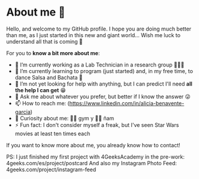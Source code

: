 # About me 👋

Hello, and welcome to my GitHub profile. I hope you are doing much better than me, as I just started in this new and giant world...
Wish me luck to understand all that is coming 😬

For you to **know a bit more about me**:

- 🔭 I’m currently working as a Lab Technician in a research group 🥼🦠🔬
- 🌱 I’m currently learning to program (just started) and, in my free time, to dance Salsa and Bachata 💃
- 🤔 I’m not yet looking for help with anything, but I can predict I'll need **all the help I can get** 😁
- 💬 Ask me about whatever you prefer, but better if I know the answer 😜
- 📫 How to reach me: (https://www.linkedin.com/in/alicia-benavente-garcia)
- 👀 Curiosity about me: 🏋️‍♀️ gym y 🧖‍♀️ ñam 
- ⚡ Fun fact: I don't consider myself a freak, but I've seen Star Wars movies at least ten times each

If you want to know more about me, you already know how to contact!

PS: I just finished my first project with 4GeeksAcademy in the pre-work: 4geeks.com/es/project/postcard 
    And also my Instagram Photo Feed: 4geeks.com/project/instagram-feed
